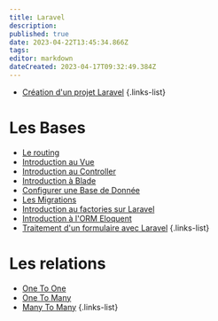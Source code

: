 ```yaml
---
title: Laravel
description: 
published: true
date: 2023-04-22T13:45:34.866Z
tags: 
editor: markdown
dateCreated: 2023-04-17T09:32:49.384Z
---
```


- [Création d'un projet Laravel](/Laravel/creer-un-projet)
{.links-list}

# Les Bases
- [Le routing](/Laravel/routing)
- [Introduction au Vue](/Laravel/Vue)
- [Introduction au Controller](/Laravel/Controller)
- [Introduction à Blade](/Laravel/Blade)
- [Configurer une Base de Donnée](/Laravel/Database)
- [Les Migrations](/Laravel/Les-Migrations)
- [Introduction au factories sur Laravel](/Laravel/Les-Factories)
- [Introduction à l'ORM Eloquent](/Laravel/Introduction-ORM-Eloquent)
- [Traitement d'un formulaire avec Laravel](/Laravel/Traitement-Formulaire)
{.links-list}

# Les relations
- [One To One](/Laravel/One-To-One)
- [One To Many](/Laravel/One-To-Many)
- [Many To Many](/Laravel/Many-To-Many)
{.links-list}
